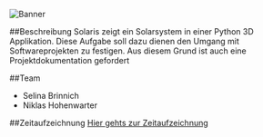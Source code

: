 ![Banner](http://i63.tinypic.com/2wqtufn.jpg)

##Beschreibung
Solaris zeigt ein Solarsystem in einer Python 3D Applikation. Diese Aufgabe soll dazu dienen
den Umgang mit Softwareprojekten zu festigen. Aus diesem Grund ist auch eine Projektdokumentation gefordert

##Team
* Selina Brinnich
* Niklas Hohenwarter

##Zeitaufzeichnung
[Hier gehts zur Zeitaufzeichnung](https://goo.gl/8DslUf)
